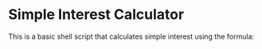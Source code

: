 # Simple Interest Calculator

This is a basic shell script that calculates simple interest using the formula:

